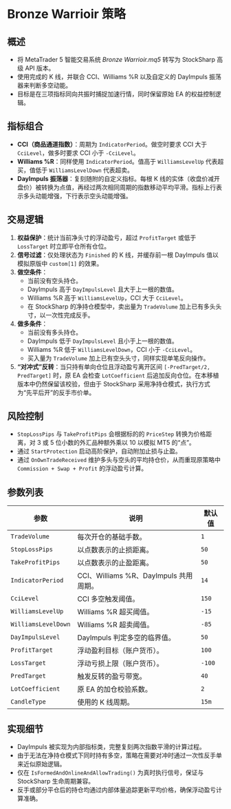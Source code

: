 # Bronze Warrioir 策略

## 概述
- 将 MetaTrader 5 智能交易系统 *Bronze Warrioir.mq5* 转写为 StockSharp 高级 API 版本。
- 使用完成的 K 线，并联合 CCI、Williams %R 以及自定义的 DayImpuls 振荡器来判断多空动能。
- 目标是在三项指标同向共振时捕捉加速行情，同时保留原始 EA 的权益控制逻辑。

## 指标组合
- **CCI（商品通道指数）**：周期为 `IndicatorPeriod`。做空时要求 CCI 大于 `CciLevel`，做多时要求 CCI 小于 `-CciLevel`。
- **Williams %R**：同样使用 `IndicatorPeriod`。值高于 `WilliamsLevelUp` 代表超买，值低于 `WilliamsLevelDown` 代表超卖。
- **DayImpuls 振荡器**：复刻随附的自定义指标。每根 K 线的实体（收盘价减开盘价）被转换为点值，再经过两次相同周期的指数移动平均平滑。指标上行表示多头动能增强，下行表示空头动能增强。

## 交易逻辑
1. **权益保护**：统计当前净头寸的浮动盈亏，超过 `ProfitTarget` 或低于 `LossTarget` 时立即平仓所有仓位。
2. **信号过滤**：仅处理状态为 `Finished` 的 K 线，并缓存前一根 DayImpuls 值以模拟原版中 `custom[1]` 的效果。
3. **做空条件**：
   - 当前没有空头持仓。
   - DayImpuls 高于 `DayImpulsLevel` 且大于上一根的数值。
   - Williams %R 高于 `WilliamsLevelUp`，CCI 大于 `CciLevel`。
   - 在 StockSharp 的净持仓模型中，卖出量为 `TradeVolume` 加上已有多头头寸，以一次性完成反手。
4. **做多条件**：
   - 当前没有多头持仓。
   - DayImpuls 低于 `DayImpulsLevel` 且小于上一根的数值。
   - Williams %R 低于 `WilliamsLevelDown`，CCI 小于 `-CciLevel`。
   - 买入量为 `TradeVolume` 加上已有空头头寸，同样实现单笔反向操作。
5. **“对冲式”反转**：当只持有单向仓位且浮动盈亏离开区间 `[-PredTarget/2, PredTarget]` 时，原 EA 会检查 `LotCoefficient` 后追加反向仓位。在本移植版本中仍然保留该校验，但由于 StockSharp 采用净持仓模式，执行方式为“先平后开”的反手市价单。

## 风险控制
- `StopLossPips` 与 `TakeProfitPips` 会根据标的的 `PriceStep` 转换为价格距离，对 3 或 5 位小数的外汇品种额外乘以 10 以模拟 MT5 的“点”。
- 通过 `StartProtection` 启动高阶保护，自动附加止损与止盈。
- 通过 `OnOwnTradeReceived` 维护多头与空头的平均持仓价，从而重现原策略中 `Commission + Swap + Profit` 的浮动盈亏计算。

## 参数列表
| 参数 | 说明 | 默认值 |
| --- | --- | --- |
| `TradeVolume` | 每次开仓的基础手数。 | `1` |
| `StopLossPips` | 以点数表示的止损距离。 | `50` |
| `TakeProfitPips` | 以点数表示的止盈距离。 | `50` |
| `IndicatorPeriod` | CCI、Williams %R、DayImpuls 共用周期。 | `14` |
| `CciLevel` | CCI 多空触发阈值。 | `150` |
| `WilliamsLevelUp` | Williams %R 超买阈值。 | `-15` |
| `WilliamsLevelDown` | Williams %R 超卖阈值。 | `-85` |
| `DayImpulsLevel` | DayImpuls 判定多空的临界值。 | `50` |
| `ProfitTarget` | 浮动盈利目标（账户货币）。 | `100` |
| `LossTarget` | 浮动亏损上限（账户货币）。 | `-100` |
| `PredTarget` | 触发反转的盈亏带宽。 | `40` |
| `LotCoefficient` | 原 EA 的加仓校验系数。 | `2` |
| `CandleType` | 使用的 K 线周期。 | `15m` |

## 实现细节
- DayImpuls 被实现为内部指标类，完整复刻两次指数平滑的计算过程。
- 由于无法在净持仓模式下同时持有多空，策略在需要对冲时通过一次性反手单来近似原始逻辑。
- 仅在 `IsFormedAndOnlineAndAllowTrading()` 为真时执行信号，保证与 StockSharp 生命周期兼容。
- 反手或部分平仓后的持仓均通过内部体量追踪更新平均价格，确保浮动盈亏计算准确。
